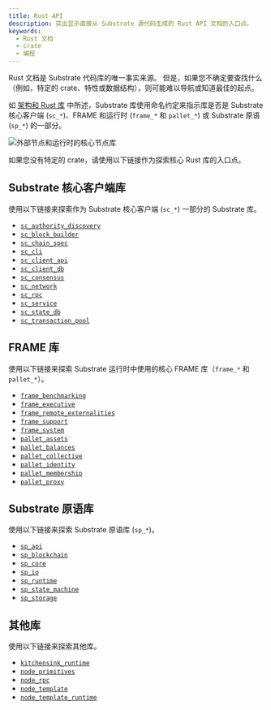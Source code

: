 ```yaml
---
title: Rust API
description: 突出显示直接从 Substrate 源代码生成的 Rust API 文档的入口点。
keywords:
  - Rust 文档
  - crate
  - 编程
---
```


Rust 文档是 Substrate 代码库的唯一事实来源。
但是，如果您不确定要查找什么（例如，特定的 crate、特性或数据结构），则可能难以导航或知道最佳的起点。

如 [架构和 Rust 库](/learn/architecture/) 中所述，Substrate 库使用命名约定来指示库是否是 Substrate 核心客户端 (`sc_*`)、FRAME 和运行时 (`frame_*` 和 `pallet_*`) 或 Substrate 原语 (`sp_*`) 的一部分。

![外部节点和运行时的核心节点库](/media/images/docs/libraries.png)

如果您没有特定的 crate，请使用以下链接作为探索核心 Rust 库的入口点。

## Substrate 核心客户端库

使用以下链接来探索作为 Substrate 核心客户端 (`sc_*`) 一部分的 Substrate 库。

- [`sc_authority_discovery`](https://paritytech.github.io/substrate/master/sc_authority_discovery/index.html)
- [`sc_block_builder`](https://paritytech.github.io/substrate/master/sc_block_builder/index.html)
- [`sc_chain_spec`](https://paritytech.github.io/substrate/master/sc_chain_spec/index.html)
- [`sc_cli`](https://paritytech.github.io/substrate/master/sc_cli/index.html)
- [`sc_client_api`](https://paritytech.github.io/substrate/master/sc_client_api/index.html)
- [`sc_client_db`](https://paritytech.github.io/substrate/master/sc_client_db/index.html)
- [`sc_consensus`](https://paritytech.github.io/substrate/master/sc_consensus/index.html)
- [`sc_network`](https://paritytech.github.io/substrate/master/sc_network/index.html)
- [`sc_rpc`](https://paritytech.github.io/substrate/master/sc_rpc/index.html)
- [`sc_service`](https://paritytech.github.io/substrate/master/sc_service/index.html)
- [`sc_state_db`](https://paritytech.github.io/substrate/master/sc_state_db/index.html)
- [`sc_transaction_pool`](https://paritytech.github.io/substrate/master/sc_transaction_pool/index.html)

## FRAME 库

使用以下链接来探索 Substrate 运行时中使用的核心 FRAME 库（`frame_*` 和 `pallet_*`）。

- [`frame_benchmarking`](https://paritytech.github.io/substrate/master/frame_benchmarking/index.html)
- [`frame_executive`](https://paritytech.github.io/substrate/master/frame_executive/index.html)
- [`frame_remote_externalities`](https://paritytech.github.io/substrate/master/frame_remote_externalities/index.html)
- [`frame_support`](https://paritytech.github.io/substrate/master/frame_support/index.html)
- [`frame_system`](https://paritytech.github.io/substrate/master/frame_system/index.html)
- [`pallet_assets`](https://paritytech.github.io/substrate/master/pallet_assets/index.html)
- [`pallet_balances`](https://paritytech.github.io/substrate/master/pallet_balances/index.html)
- [`pallet_collective`](https://paritytech.github.io/substrate/master/pallet_collective/index.html)
- [`pallet_identity`](https://paritytech.github.io/substrate/master/pallet_identity/index.html)
- [`pallet_membership`](https://paritytech.github.io/substrate/master/pallet_membership/index.html)
- [`pallet_proxy`](https://paritytech.github.io/substrate/master/pallet_proxy/index.html)

## Substrate 原语库

使用以下链接来探索 Substrate 原语库 (`sp_*`)。

- [`sp_api`](https://paritytech.github.io/substrate/master/sp_api/index.html)
- [`sp_blockchain`](https://paritytech.github.io/substrate/master/sp_blockchain/index.html)
- [`sp_core`](https://paritytech.github.io/substrate/master/sp_core/index.html)
- [`sp_io`](https://paritytech.github.io/substrate/master/sp_io/index.html)
- [`sp_runtime`](https://paritytech.github.io/substrate/master/sp_runtime/index.html)
- [`sp_state_machine`](https://paritytech.github.io/substrate/master/sp_state_machine/index.html)
- [`sp_storage`](https://paritytech.github.io/substrate/master/sp_storage/index.html)

## 其他库

使用以下链接来探索其他库。

- [`kitchensink_runtime`](https://paritytech.github.io/substrate/master/kitchensink_runtime)
- [`node_primitives`](https://paritytech.github.io/substrate/master/node_primitives/index.html)
- [`node_rpc`](https://paritytech.github.io/substrate/master/node_rpc/index.html)
- [`node_template`](https://paritytech.github.io/substrate/master/node_template/index.html)
- [`node_template_runtime`](https://paritytech.github.io/substrate/master/node_template_runtime/index.html)
